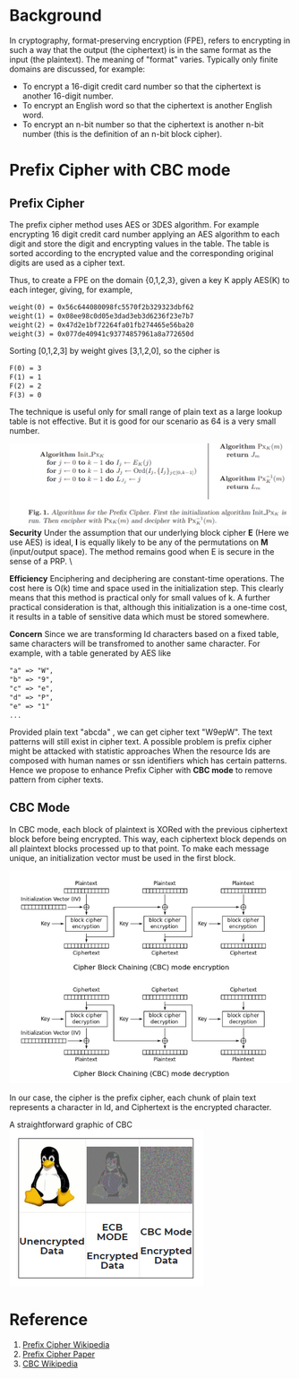 # Background
In cryptography, format-preserving encryption (FPE), refers to encrypting in such a way that the output (the ciphertext) is in the same format as the input (the plaintext). The meaning of "format" varies. Typically only finite domains are discussed, for example:

* To encrypt a 16-digit credit card number so that the ciphertext is another 16-digit number.
* To encrypt an English word so that the ciphertext is another English word.
* To encrypt an n-bit number so that the ciphertext is another n-bit number (this is the definition of an n-bit block cipher).

# Prefix Cipher with CBC mode
## Prefix Cipher
The prefix cipher method uses AES or 3DES algorithm. For example encrypting 16 digit credit
card number applying an AES algorithm to each digit and store the digit and encrypting values in the table. The
table is sorted according to the encrypted value and the corresponding original digits are used as a cipher text.

Thus, to create a FPE on the domain {0,1,2,3}, given a key K apply AES(K) to each integer, giving, for example,
```
weight(0) = 0x56c644080098fc5570f2b329323dbf62
weight(1) = 0x08ee98c0d05e3dad3eb3d6236f23e7b7
weight(2) = 0x47d2e1bf72264fa01fb274465e56ba20
weight(3) = 0x077de40941c93774857961a8a772650d
```

Sorting [0,1,2,3] by weight gives [3,1,2,0], so the cipher is
```
F(0) = 3
F(1) = 1
F(2) = 2
F(3) = 0
```
The technique is useful only for small range of plain text as a large lookup table is not effective. But it is good for our scenario as 64 is a very small number.

![image.png](/.attachments/image-b6e01e7d-36f2-4327-9509-7693d2f2d58b.png)
**Security** Under the assumption that our underlying block cipher **E** (Here we use AES) is ideal, **I**
is equally likely to be any of the permutations on **M** (input/output space). The method remains good when E is secure in the sense of a PRP. \ 

**Efficiency** Enciphering and deciphering are constant-time
operations. The cost here is O(k) time and space used in the initialization step.
This clearly means that this method is practical only for small values of k. A
further practical consideration is that, although this initialization is a one-time
cost, it results in a table of sensitive data which must be stored somewhere.

**Concern** Since we are transforming Id characters based on a fixed table, same characters will be transfromed to another same character. For example, with a table generated by AES like
```
"a" => "W",
"b" => "9",
"c" => "e",
"d" => "P",
"e" => "1"
...
```
Provided plain text "abcda" , we can get cipher text "W9epW". The text patterns will still exist in cipher text.
A possible problem is prefix cipher might be attacked with statistic approaches 
When the resource Ids are composed with human names or ssn identifiers which has certain patterns.
Hence we propose to enhance Prefix Cipher with **CBC mode** to remove pattern from cipher texts.

## CBC Mode
In CBC mode, each block of plaintext is XORed with the previous ciphertext block before being encrypted. This way, each ciphertext block depends on all plaintext blocks processed up to that point. To make each message unique, an initialization vector must be used in the first block.

![image.png](/.attachments/image-8c8ae4cb-700b-4b59-8bed-894e6292ae66.png)

In our case, the cipher is the prefix cipher, each chunk of plain text represents a character in Id, and Ciphertext is the encrypted character.


A straightforward graphic of CBC
![image.png](/.attachments/image-cea7d175-100f-435a-86ca-6a0d01f5554d.png)

# Reference
1. [Prefix Cipher Wikipedia](https://en.wikipedia.org/wiki/Format-preserving_encryption#FPE_from_a_prefix_cipher)
2. [Prefix Cipher Paper](https://web.cs.ucdavis.edu/~rogaway/papers/subset.pdf)
3. [CBC Wikipedia](https://en.wikipedia.org/wiki/Block_cipher_mode_of_operation#Cipher_block_chaining_(CBC))